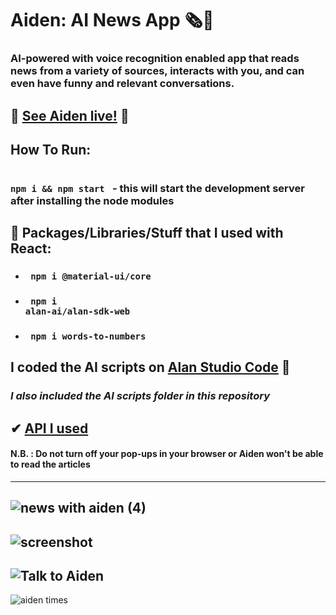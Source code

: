 # Aiden: AI News App 🗞️👾
### AI-powered with voice recognition enabled app that reads news from a variety of sources, interacts with you, and can even have funny and relevant conversations.

## 🤙 [See Aiden live!](https://aidenapp.netlify.app//) 🤙 

## How To Run:

### <code> npm i && npm start </code> - this will start the development server after installing the node modules



## 🧤 Packages/Libraries/Stuff that I used with React:

* ### <code> npm i @material-ui/core </code>
* ### <code> npm i alan-ai/alan-sdk-web </code>
* ### <code> npm i words-to-numbers </code>

  
## I coded the AI scripts on [Alan Studio Code](https://alan.app/) 🤖
### *I also included the AI scripts folder in this repository*

##  ✔ [API I used](https://newsapi.org/)

#### N.B. : Do not turn off your pop-ups in your browser or Aiden won't be able to read the articles
---
![news with aiden (4)](https://user-images.githubusercontent.com/55017730/92018793-3f76e580-ed73-11ea-9a9e-4b9634002836.png)
---
![screenshot](https://user-images.githubusercontent.com/55017730/92019152-ca57e000-ed73-11ea-99d5-a37ba7587acb.png)
---

![Talk to Aiden](https://user-images.githubusercontent.com/55017730/92018891-69c8a300-ed73-11ea-9c02-068b45128216.png)
---
![aiden times](https://user-images.githubusercontent.com/55017730/92018833-50275b80-ed73-11ea-9643-2cae957b3e2c.png)









